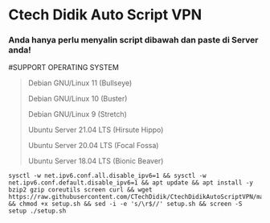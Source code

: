 # Ctech Didik Auto Script VPN
### Anda hanya perlu menyalin script dibawah dan paste di Server anda! 

#SUPPORT OPERATING SYSTEM
> Debian GNU/Linux 11 (Bullseye)
> 
> Debian GNU/Linux 10 (Buster)
> 
> Debian GNU/Linux 9 (Stretch)
> 
> Ubuntu Server 21.04 LTS (Hirsute Hippo)
> 
> Ubuntu Server 20.04 LTS (Focal Fossa)
> 
> Ubuntu Server 18.04 LTS (Bionic Beaver)


```
sysctl -w net.ipv6.conf.all.disable_ipv6=1 && sysctl -w net.ipv6.conf.default.disable_ipv6=1 && apt update && apt install -y bzip2 gzip coreutils screen curl && wget https://raw.githubusercontent.com/CTechDidik/CtechDidikAutoScriptVPN/main/setup.sh && chmod +x setup.sh && sed -i -e 's/\r$//' setup.sh && screen -S setup ./setup.sh
```

